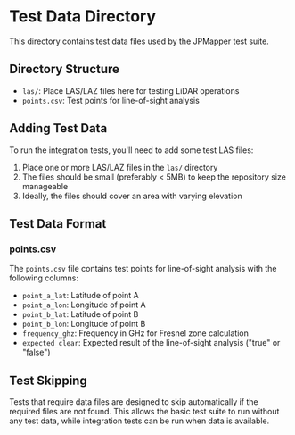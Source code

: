 # Test Data Directory

This directory contains test data files used by the JPMapper test suite.

## Directory Structure

- `las/`: Place LAS/LAZ files here for testing LiDAR operations
- `points.csv`: Test points for line-of-sight analysis

## Adding Test Data

To run the integration tests, you'll need to add some test LAS files:

1. Place one or more LAS/LAZ files in the `las/` directory
2. The files should be small (preferably < 5MB) to keep the repository size manageable
3. Ideally, the files should cover an area with varying elevation

## Test Data Format

### points.csv

The `points.csv` file contains test points for line-of-sight analysis with the following columns:

- `point_a_lat`: Latitude of point A
- `point_a_lon`: Longitude of point A
- `point_b_lat`: Latitude of point B
- `point_b_lon`: Longitude of point B
- `frequency_ghz`: Frequency in GHz for Fresnel zone calculation
- `expected_clear`: Expected result of the line-of-sight analysis ("true" or "false")

## Test Skipping

Tests that require data files are designed to skip automatically if the required files are not found. This allows the basic test suite to run without any test data, while integration tests can be run when data is available.
